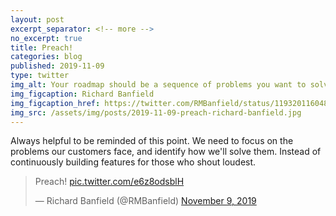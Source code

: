```yaml
---
layout: post
excerpt_separator: <!-- more -->
no_excerpt: true
title: Preach!
categories: blog
published: 2019-11-09
type: twitter
img_alt: Your roadmap should be a sequence of problems you want to solve, not features. Your success metrics should be agreed upon while you are defining the problem, not the solution.
img_figcaption: Richard Banfield
img_figcaption_href: https://twitter.com/RMBanfield/status/1193201160481656832
img_src: /assets/img/posts/2019-11-09-preach-richard-banfield.jpg
---
```

Always helpful to be reminded of this point. We need to focus on the problems our customers face, and identify how we'll solve them. Instead of continuously building features for those who shout loudest.

<blockquote class="twitter-tweet"><p lang="en" dir="ltr">Preach! <a href="https://t.co/e6z8odsblH">pic.twitter.com/e6z8odsblH</a></p>&mdash; Richard Banfield (@RMBanfield) <a href="https://twitter.com/RMBanfield/status/1193201160481656832?ref_src=twsrc%5Etfw">November 9, 2019</a></blockquote> <script async src="https://platform.twitter.com/widgets.js" charset="utf-8"></script>
